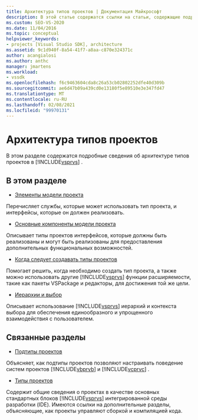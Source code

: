 ```yaml
---
title: Архитектура типов проектов | Документация Майкрософт
description: В этой статье содержатся ссылки на статьи, содержащие подробные сведения об архитектуре типов проектов в Visual Studio.
ms.custom: SEO-VS-2020
ms.date: 11/04/2016
ms.topic: conceptual
helpviewer_keywords:
- projects [Visual Studio SDK], architecture
ms.assetid: 9c1d940f-8a54-41f7-a8aa-c870e324371c
author: acangialosi
ms.author: anthc
manager: jmartens
ms.workload:
- vssdk
ms.openlocfilehash: f6c9463604cda8c26a53cb02802252dfe40d309b
ms.sourcegitcommit: ae6d47b09a439cd0e13180f5e89510e3e347fd47
ms.translationtype: MT
ms.contentlocale: ru-RU
ms.lasthandoff: 02/08/2021
ms.locfileid: "99970131"
---
```

# <a name="project-types-architecture"></a>Архитектура типов проектов
В этом разделе содержатся подробные сведения об архитектуре типов проектов в [!INCLUDE[vsprvs](../../code-quality/includes/vsprvs_md.md)] .

## <a name="in-this-section"></a>В этом разделе
- [Элементы модели проекта](../../extensibility/internals/elements-of-a-project-model.md)

 Перечисляет службы, которые может использовать тип проекта, и интерфейсы, которые он должен реализовать.

- [Основные компоненты модели проекта](../../extensibility/internals/project-model-core-components.md)

 Описывает типы проектов интерфейсов, которые должны быть реализованы и могут быть реализованы для предоставления дополнительных функциональных возможностей.

- [Когда следует создавать типы проектов](../../extensibility/internals/when-to-create-project-types.md)

 Помогает решить, когда необходимо создать тип проекта, а также можно использовать другие [!INCLUDE[vsprvs](../../code-quality/includes/vsprvs_md.md)] функции расширяемости, такие как пакеты VSPackage и редакторы, для достижения той же цели.

- [Иерархии и выбор](../../extensibility/internals/hierarchies-and-selection.md)

 Описывает использование [!INCLUDE[vsprvs](../../code-quality/includes/vsprvs_md.md)] иерархий и контекста выбора для обеспечения единообразного и упрощенного взаимодействия с пользователем.

## <a name="related-sections"></a>Связанные разделы
- [Подтипы проектов](../../extensibility/internals/project-subtypes.md)

 Объясняет, как подтипы проектов позволяют настраивать поведение систем проектов [!INCLUDE[vbprvb](../../code-quality/includes/vbprvb_md.md)] и [!INCLUDE[vcprvc](../../code-quality/includes/vcprvc_md.md)] .

- [Типы проектов](../../extensibility/internals/project-types.md)

 Содержит общие сведения о проектах в качестве основных стандартных блоков [!INCLUDE[vsprvs](../../code-quality/includes/vsprvs_md.md)] интегрированной среды разработки (IDE). Имеются ссылки на дополнительные разделы, объясняющие, как проекты управляют сборкой и компиляцией кода.
